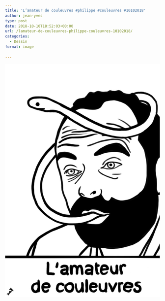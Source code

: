 ```yaml
---
title: 'L’amateur de couleuvres #philippe #couleuvres #10102018'
author: jean-yves
type: post
date: 2018-10-10T18:52:03+00:00
url: /lamateur-de-couleuvres-philippe-couleuvres-10102018/
categories:
  - Dessin
format: image

---
```

![L’amateur de couleuvres #philippe #couleuvres #10102018](./img_0125.jpg)